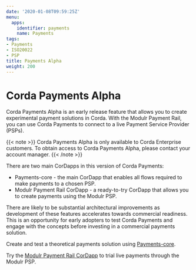 ```yaml
---
date: '2020-01-08T09:59:25Z'
menu:
  apps:
    identifier: payments
    name: Payments
tags:
- Payments
- ISO20022
- PSP
title: Payments Alpha
weight: 200
---
```


# Corda Payments Alpha

Corda Payments Alpha is an early release feature that allows you to create experimental payment solutions in Corda. With the Modulr Payment Rail, you can use Corda Payments to connect to a live Payment Service Provider (PSPs).

{{< note >}}
Corda Payments Alpha is only available to Corda Enterprise customers. To obtain access to Corda Payments Alpha, please contact your account manager.
{{< /note >}}

There are two main CorDapps in this version of Corda Payments:

* Payments-core - the main CorDapp that enables all flows required to make payments to a chosen PSP.
* Modulr Payment Rail CorDapp - a ready-to-try CorDapp that allows you to create payments using the Modulr PSP.

There are likely to be substantial architectural improvements as development of these features accelerates towards commercial readiness. This is an opportunity for early adopters to test Corda Payments and engage with the concepts before investing in a commercial payments solution.

Create and test a theoretical payments solution using [Payments-core](payments-core-cordapp).

Try the [Modulr Payment Rail CorDapp](modulr-payment-rail) to trial live payments through the Modulr PSP.
